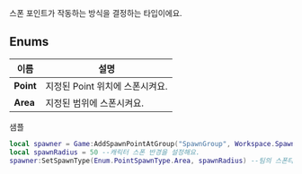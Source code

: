 
스폰 포인트가 작동하는 방식을 결정하는 타입이에요. 
<br>
## **Enums**

 **이름** | **설명** |
 --- | --- |
**Point** |지정된 Point 위치에 스폰시켜요. |
**Area** |지정된 범위에 스폰시켜요. |

샘플 

```lua
local spawner = Game:AddSpawnPointAtGroup("SpawnGroup", Workspace.SpawnPoint) --스폰 그룹에서 사용할 스폰포인트를 등록해요.
local spawnRadius = 50 --캐릭터 스폰 반경을 설정해요.
spawner:SetSpawnType(Enum.PointSpawnType.Area, spawnRadius) --팀의 스폰타입을 설정해요.
```
